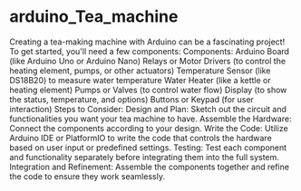# arduino_Tea_machine
Creating a tea-making machine with Arduino can be a fascinating project! To get started, you'll need a few components:
Components:
Arduino Board (like Arduino Uno or Arduino Nano)
Relays or Motor Drivers (to control the heating element, pumps, or other actuators)
Temperature Sensor (like DS18B20) to measure water temperature
Water Heater (like a kettle or heating element)
Pumps or Valves (to control water flow)
Display (to show the status, temperature, and options)
Buttons or Keypad (for user interaction)
Steps to Consider:
Design and Plan: Sketch out the circuit and functionalities you want your tea machine to have.
Assemble the Hardware: Connect the components according to your design.
Write the Code: 
Utilize Arduino IDE or PlatformIO to write the code that controls the hardware based on user input or predefined settings.
Testing: Test each component and functionality separately before integrating them into the full system.
Integration and Refinement: Assemble the components together and refine the code to ensure they work seamlessly.
